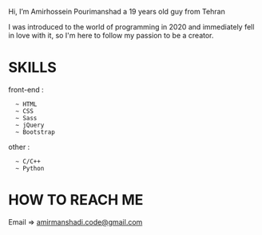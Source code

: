 Hi, I’m Amirhossein Pourimanshad 
a 19 years old guy from Tehran

I was introduced to the world of programming in 2020 and immediately fell in love with it,
so I'm here to follow my passion to be a creator.

# SKILLS
  
  front-end :

      ~ HTML 
      ~ CSS
      ~ Sass
      ~ jQuery
      ~ Bootstrap
  
  other :

      ~ C/C++
      ~ Python  


# HOW TO REACH ME

  Email => amirmanshadi.code@gmail.com
